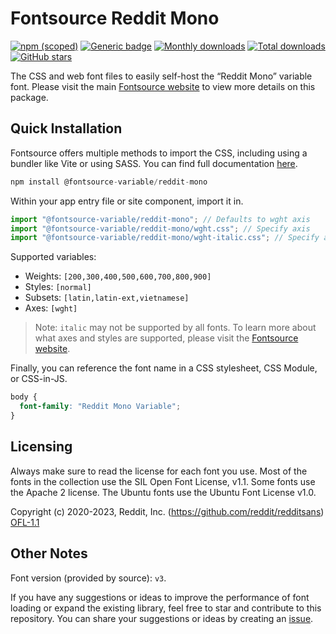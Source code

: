 # Fontsource Reddit Mono

[![npm (scoped)](https://img.shields.io/npm/v/@fontsource-variable/reddit-mono?color=brightgreen)](https://www.npmjs.com/package/@fontsource-variable/reddit-mono) [![Generic badge](https://img.shields.io/badge/fontsource-passing-brightgreen)](https://github.com/fontsource/fontsource) [![Monthly downloads](https://badgen.net/npm/dm/@fontsource-variable/reddit-mono)](https://github.com/fontsource/fontsource) [![Total downloads](https://badgen.net/npm/dt/@fontsource-variable/reddit-mono)](https://github.com/fontsource/fontsource) [![GitHub stars](https://img.shields.io/github/stars/fontsource/fontsource.svg?style=social&label=Star)](https://github.com/fontsource/fontsource/stargazers)

The CSS and web font files to easily self-host the “Reddit Mono” variable font. Please visit the main [Fontsource website](https://fontsource.org/fonts/reddit-mono) to view more details on this package.

## Quick Installation

Fontsource offers multiple methods to import the CSS, including using a bundler like Vite or using SASS. You can find full documentation [here](https://fontsource.org/docs/getting-started/introduction).

```javascript
npm install @fontsource-variable/reddit-mono
```

Within your app entry file or site component, import it in.

```javascript
import "@fontsource-variable/reddit-mono"; // Defaults to wght axis
import "@fontsource-variable/reddit-mono/wght.css"; // Specify axis
import "@fontsource-variable/reddit-mono/wght-italic.css"; // Specify axis and style
```

Supported variables:
- Weights: `[200,300,400,500,600,700,800,900]`
- Styles: `[normal]`
- Subsets: `[latin,latin-ext,vietnamese]`
- Axes: `[wght]`

> Note: `italic` may not be supported by all fonts. To learn more about what axes and styles are supported, please visit the [Fontsource website](https://fontsource.org/fonts/reddit-mono).

Finally, you can reference the font name in a CSS stylesheet, CSS Module, or CSS-in-JS.

```css
body {
  font-family: "Reddit Mono Variable";
}
```

## Licensing
Always make sure to read the license for each font you use. Most of the fonts in the collection use the SIL Open Font License, v1.1. Some fonts use the Apache 2 license. The Ubuntu fonts use the Ubuntu Font License v1.0.

Copyright (c) 2020-2023, Reddit, Inc. (https://github.com/reddit/redditsans)
[OFL-1.1](https://openfontlicense.org)

## Other Notes
Font version (provided by source): `v3`.

If you have any suggestions or ideas to improve the performance of font loading or expand the existing library, feel free to star and contribute to this repository. You can share your suggestions or ideas by creating an [issue](https://github.com/fontsource/fontsource/issues).